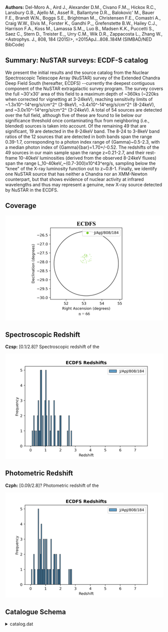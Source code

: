 **Authors:** Del-Moro A., Aird J., Alexander D.M., Civano F.M.,, Hickox R.C., Lansbury G.B., Ajello M., Assef R., Ballantyne D.R.,, Balokovic' M., Bauer F.E., Brandt W.N., Boggs S.E., Brightman M.,, Christensen F.E., Comastri A., Craig W.W., Elvis M., Forster K., Gandhi P.,, Grefenstette B.W., Hailey C.J., Harrison F.A., Koss M., Lamassa S.M.,, Luo B., Madsen K.K., Puccetti S., Saez C., Stern D., Treister E.,, Urry C.M., Wik D.R., Zappacosta L., Zhang W., <Astrophys. J., 808, 184 (2015)>, =2015ApJ...808..184M (SIMBAD/NED BibCode)

## Summary: NuSTAR surveys: ECDF-S catalog 

We present the initial results and the source catalog from the Nuclear Spectroscopic Telescope Array (NuSTAR) survey of the Extended Chandra Deep Field South (hereafter, ECDFS) --currently the deepest contiguous component of the NuSTAR extragalactic survey program. The survey covers the full ~30'x30' area of this field to a maximum depth of ~360ks (~220ks when corrected for vignetting at 3-24keV), reaching sensitivity limits of ~1.3x10^-14^erg/s/cm^2^ (3-8keV), ~3.4x10^-14^erg/s/cm^2^ (8-24keV), and ~3.0x10^-14^erg/s/cm^2^ (3-24keV). A total of 54 sources are detected over the full field, although five of these are found to lie below our significance threshold once contaminating flux from neighboring (i.e., blended) sources is taken into account. Of the remaining 49 that are significant, 19 are detected in the 8-24keV band. The 8-24 to 3-8keV band ratios of the 12 sources that are detected in both bands span the range 0.39-1.7, corresponding to a photon index range of {Gamma}~0.5-2.3, with a median photon index of {Gamma}{bar}=1.70+/-0.52. The redshifts of the 49 sources in our main sample span the range z=0.21-2.7, and their rest-frame 10-40keV luminosities (derived from the observed 8-24keV fluxes) span the range L_10-40keV_~(0.7-300)x10^43^erg/s, sampling below the "knee" of the X-ray luminosity function out to z~0.8-1. Finally, we identify one NuSTAR source that has neither a Chandra nor an XMM-Newton counterpart, but that shows evidence of nuclear activity at infrared wavelengths and thus may represent a genuine, new X-ray source detected by NuSTAR in the ECDFS.
## Coverage
![image](https://raw.githubusercontent.com/joshgithubbin/Sherlock-DDF/refs/heads/main/Catalogue%20Plotting/Catalogues/J-ApJ-808-184/Subcatalogues/ECDFS/Plots/fieldcover.png)
## Spectroscopic Redshift 
 
**Czsp:** [0.1/2.8]? Spectroscopic redshift of the 
 

![image](https://raw.githubusercontent.com/joshgithubbin/Sherlock-DDF/refs/heads/main/Catalogue%20Plotting/Catalogues/J-ApJ-808-184/Subcatalogues/ECDFS/Plots/zspec.png)
## Photometric Redshift 
 
**Czph:** [0.09/2.8]? Photometric redshift of the 
 

![image](https://raw.githubusercontent.com/joshgithubbin/Sherlock-DDF/refs/heads/main/Catalogue%20Plotting/Catalogues/J-ApJ-808-184/Subcatalogues/ECDFS/Plots/zphot.png)
## Catalogue Schema

<details>
<summary>catalog.dat</summary>

| Bytes   | Format   | Units   | Label     | Explanations                                                   |
|:--------|:---------|:--------|:----------|:---------------------------------------------------------------|
| 1- 2    | I2       | ---     | ID        | [1/54] Unique NuSTAR ECDFS survey source                       |
| 4- 9    | A6       | ---     | ---       | [NuSTAR]                                                       |
| 11- 24  | A14      | ---     | NuSTAR    | Name of NuSTAR source (JHHMMSS+DDMM.m)                         |
| 26- 34  | F9.6     | deg     | RAdeg     | [52.8/53.4] Right ascension (J2000)                            |
| 36- 45  | F10.6    | deg     | DEdeg     | [-28.1/-27.5] Declination (J2000)                              |
| 47      | I1       | ---     | Sdet      | [0/1] 1: source is detected                                    |
| 49      | I1       | ---     | Hdet      | [0/1] 1: source is detected                                    |
| 51      | I1       | ---     | Fdet      | [0/1] 1: source is detected                                    |
| 53      | I1       | ---     | Sdet0     | [0/1] 1: source is detected post-deblending                    |
| 55      | I1       | ---     | Hdet0     | [0/1] 1: source is detected post-deblending                    |
| 57      | I1       | ---     | Fdet0     | [0/1] 1: source is detected post-deblending                    |
| 59- 64  | F6.2     | ---     | FPSB      | [-51.3/-0.1] Logarithm of the undeblended                      |
| 66- 71  | F6.2     | ---     | FPHB      | [-23.4/-0.1] Logarithm of the undeblended                      |
| 73- 78  | F6.2     | ---     | FPFB      | [-72.3/-2.2] Logarithm of the undeblended                      |
| 80- 85  | F6.2     | ---     | FPSB0     | [-41.3/-0.1] Logarithm of the deblended false                  |
| 87- 92  | F6.2     | ---     | FPHB0     | [-20.7/-0.1] Logarithm of the deblended false                  |
| 94- 99  | F6.2     | ---     | FPFB0     | [-59.8/-0.7] Logarithm of the deblended false                  |
| 101     | I1       | ---     | Sig       | [0/1] 1: the source remains significant                        |
| 103-105 | I3       | ct      | Scts      | [121/818] Total source count in soft band                      |
| 107-108 | I2       | ct      | e_Scts    | [12/30] Scts uncertainty (SB_SRC_CTS_ERR)                      |
| 110-112 | I3       | ct      | BgScts    | [84/433] Background source count in soft band                  |
| 114-116 | I3       | ct      | NScts     | [-8/410] Net source count in soft band                         |
| 118-120 | I3       | ct      | e_NScts   | [-22/30] NScts uncertainty (SB_NET_CTS_ERR)                    |
| 122-124 | I3       | ct      | Hcts      | [130/707] Total source count in hard band                      |
| 126-127 | I2       | ct      | e_Hcts    | [12/28] Hcts uncertainty (HB_SRC_CTS_ERR)                      |
| 129-131 | I3       | ct      | BgHcts    | [105/507] Background source count in hard band                 |
| 133-135 | I3       | ct      | NHcts     | [-2/222] Net source count in hard band                         |
| 137-139 | I3       | ct      | e_NHcts   | [-24/28] NHcts uncertainty (HB_NET_CTS_ERR)                    |
| 141-144 | I4       | ct      | Fcts      | [251/1508] Total source count in full band                     |
| 146-147 | I2       | ct      | e_Fcts    | [17/40] Fcts uncertainty (FB_SRC_CTS_ERR)                      |
| 149-151 | I3       | ct      | BgFcts    | [189/940] Background source count in full band                 |
| 153-155 | I3       | ct      | NFcts     | [30/616] Net source count in full band                         |
| 157-159 | I3       | ct      | e_NFcts   | [-32/40] NFcts uncertainty (FB_NET_CTS_ERR)                    |
| 161-163 | I3       | ct      | Scts0     | [121/818] Deblended total source count in                      |
| 165-167 | I3       | ct      | BgScts0   | [84/506] Deblended background source count                     |
| 169-171 | I3       | ct      | NScts0    | [-8/365] Deblended net source count                            |
| 173-175 | I3       | ct      | e_NScts0  | [-27/34] NScts0 uncertainty                                    |
| 177-179 | I3       | ct      | Hcts0     | [130/707] Deblended total source count in                      |
| 181-183 | I3       | ct      | BgHcts0   | [105/547] Deblended background source count                    |
| 185-187 | I3       | ct      | NBcts0    | [-17/198] Deblended net source count                           |
| 189-191 | I3       | ct      | e_NBcts0  | [-29/32] NBcts0 uncertainty                                    |
| 193-196 | I4       | ct      | Fcts0     | [251/1508] Deblended total source count                        |
| 198-201 | I4       | ct      | BgFcts0   | [189/1051] Deblended background source count                   |
| 203-205 | I3       | ct      | NFcts0    | [9/545] Deblended net source count                             |
| 207-209 | I3       | ct      | e_NFcts0  | [-38/46] NFcts0 uncertainty                                    |
| 211-216 | I6       | s       | ExpSB     | [105428/497401] Effective exposure time                        |
| 218-223 | I6       | s       | ExpHB     | [93694/452896] Effective exposure time                         |
| 225-230 | I6       | s       | ExpFB     | [101101/482773] Effective exposure time                        |
| 232-238 | F7.5     | ct/s    | SctR      | [0.0007/0.002] Total count rate in soft band                   |
| 240-246 | F7.5     | ct/s    | e_SctR    | [0/0.0002] SctR uncertainty (SB_SRC_CTRT_ERR)                  |
| 248-254 | F7.5     | ct/s    | BgSctR    | [0.0005/0.002] Background count rate                           |
| 256-263 | F8.5     | ct/s    | NSctR     | [-0.00002/0.001] Net count rate in soft                        |
| 265-272 | F8.5     | ct/s    | e_NSctR   | [-0.0002/0.0002] NSctR uncertainty                             |
| 274-280 | F7.5     | ct/s    | HctR      | [0.0007/0.002] Total count rate                                |
| 282-288 | F7.5     | ct/s    | e_HctR    | [0/0.0002] HctR uncertainty (HB_SRC_CTRT_ERR)                  |
| 290-296 | F7.5     | ct/s    | BgHctR    | [0.0006/0.002] Background count rate                           |
| 298-306 | F9.6     | ct/s    | NHctR     | [/0.000633] Net count rate in hard                             |
| 308-316 | F9.6     | ct/s    | e_NHctR   | [-0.0002/0.0002] NHctR uncertainty                             |
| 318-324 | F7.5     | ct/s    | FctR      | [0.001/0.004] Total count rate                                 |
| 326-332 | F7.5     | ct/s    | e_FctR    | [0/0.0002] FctR uncertainty (FB_SRC_CTRT_ERR)                  |
| 334-340 | F7.5     | ct/s    | BgFctR    | [0.001/0.003] Background count rate                            |
| 342-348 | F7.5     | ct/s    | NFctR     | [0.0001/0.002] Net count rate in                               |
| 350-357 | F8.5     | ct/s    | e_NFctR   | [-0.0002/0.0002] NFctR uncertainty                             |
| 359-366 | F8.5     | ct/s    | NSctR0    | [-0.00002/0.0009] Deblended net count rate                     |
| 368-375 | F8.5     | ct/s    | e_NSctR0  | [-0.0002/0.0002] SctR0 uncertainty                             |
| 377-384 | F8.5     | ct/s    | NHSctR0   | [-0.00004/0.0007] Deblended net count rate                     |
| 386-393 | F8.5     | ct/s    | e_NHSctR0 | [-0.0002/0.0002] NHSctR0 uncertainty                           |
| 395-401 | F7.5     | ct/s    | NFSctR0   | [0/0.002] Deblended net count rate                             |
| 403-410 | F8.5     | ct/s    | e_NFSctR0 | [-0.0002/0.0002] NFSctR0 uncertainty                           |
| 412-416 | F5.2     | ---     | BRav      | [0.1/26.3] Mean band ratio (BR_MEAN) (1)                       |
| 418-421 | F4.2     | ---     | BRmed     | [0.1/5] Median band ratio (BR_MED) (1)                         |
| 423-426 | F4.2     | ---     | BRmod     | [0/2] Mode band ratio (BR_MODE) (1)                            |
| 428-431 | F4.2     | ---     | BRll      | [0/1.2] Band ratio lower limit (BR_LL) (1)                     |
| 433-437 | F5.2     | ---     | BRul      | [0.1/15] Band ratio upper limit (BR_UL) (1)                    |
| 439-442 | F4.2     | ---     | Gamma     | [0.5/2.3] Effective photon index (GAMMA)                       |
| 444-448 | F5.2     | ---     | b_Gamma   | [-7.4/2.8]? Lower limit on Gamma (GAMMA_LL)                    |
| 450-454 | F5.2     | ---     | B_Gamma   | [-7.4/2.8]? Upper limit on Gamma (GAMMA_UL)                    |
| 456-464 | E9.3     | mW/m2   | SFlux     | Derived soft band flux (SB_FLUX)                               |
| 466-474 | E9.3     | mW/m2   | e_SFlux   | [-8.83e-15/] SFlux uncertainty (SB_FLUX_ERR)                   |
| 476-484 | E9.3     | mW/m2   | HFlux     | Derived hard band flux (HB_FLUX)                               |
| 486-494 | E9.3     | mW/m2   | e_HFlux   | [-1.94e-14/] HFlux uncertainty (HB_FLUX_ERR)                   |
| 496-503 | E8.3     | mW/m2   | FFlux     | Derived full band flux (FB_FLUX)                               |
| 505-513 | E9.3     | mW/m2   | e_FFlux   | [-1.53e-14/] FFlux uncertainty (FB_FLUX_ERR)                   |
| 515-523 | E9.3     | mW/m2   | SFlux0    | Derived deblended flux in soft band                            |
| 525-533 | E9.3     | mW/m2   | e_SFlux0  | [-8.83e-15/] SFlux0 uncertainty                                |
| 535-543 | E9.3     | mW/m2   | HFlux0    | Derived deblended flux in hard band                            |
| 545-553 | E9.3     | mW/m2   | e_HFlux0  | [-1.94e-14/] HFlux0 uncertainty                                |
| 555-562 | E8.3     | mW/m2   | FFlux0    | Derived deblended flux in full band                            |
| 564-572 | E9.3     | mW/m2   | e_FFlux0  | [-1.53e-14/] FFlux0 uncertainty                                |
| 574-576 | A3       | ---     | CRef      | Counterpart catalog code (C_REF) (2)                           |
| 578-580 | I3       | ---     | CSeq      | [7/739]? Unique identification number of the                   |
| 582-590 | F9.6     | deg     | RACdeg    | [52.8/53.4]? Counterpart right ascension                       |
| 592-601 | F10.6    | deg     | DECdeg    | [-28.1/-27.5]? Counterpart declination                         |
| 603-607 | F5.2     | arcsec  | CSep      | [1.2/29.4]? Separation between the NuSTAR                      |
| 609-617 | E9.3     | mW/m2   | F3-8keV   | ? 3-8keV Chandra or XMM-Newton flux of the                     |
| 619-627 | E9.3     | mW/m2   | F3-8keVc  | ? Combined 3-8keV or Chandra or XMM-Newton                     |
| 629-633 | F5.3     | ---     | Czsp      | [0.1/2.8]? Spectroscopic redshift of the                       |
| 635-639 | F5.3     | ---     | Czph      | [0.09/2.8]? Photometric redshift of the                        |
| 641-645 | F5.3     | ---     | Cz        | [0.1/2.8]? Adopted redshift (C_ADOPTED_Z)                      |
| 647-655 | E9.3     | [10-7W] | L10-40    | ?=-99 Non-absorption-corrected rest-frame                      |
| 657-665 | E9.3     | [10-7W] | e_L10-40  | [-9.06e+44/]?=-99 L10-40 uncertainty                           |
| 667     | A1       | ---     | n_NuSTAR  | [n] Note on NuSTAR J033202-2746.7 (NOTES) (3)                  |
| 8-24    | to       | 3-8keV  | band      | ratios output by the BEHR algorithm. Because this              |
| 05      | =        | Lehmer  | et        | al. 2005, J/ApJS/161/21 (<[LBA2005] NNN> in Simbad)            |
| 13      | =        | Ranalli | et        | al. 2013, J/A+A/555/A42 (<XMMCDFS JHHMMSS.s+DDMMSS> in Simbad) |
| 11      | =        | Xue     | et        | al. 2011, J/ApJS/195/10 (<[XLB2011] NNN> in Simbad)            |
| 8       | in       | Del     | Moro      | et al. (2014ApJ...786...16D)                                   |

**Note**: 8-24 to 3-8keV band ratios output by the BEHR algorithm. Because this
    algorithm is a Bayesian estimator, it calculates the band ratio probability
    distribution function and provides the mean, median, mode, and upper and
    lower 68th percentiles, which we report here.
Note (2): Counterpart catalog code as follows:
 L05 = Lehmer et al. 2005, J/ApJS/161/21 (<[LBA2005] NNN> in Simbad)
 R13 = Ranalli et al. 2013, J/A+A/555/A42 (<XMMCDFS JHHMMSS.s+DDMMSS> in Simbad)
 X11 = Xue et al. 2011, J/ApJS/195/10 (<[XLB2011] NNN> in Simbad)
Note (3):
   n = NuSTAR J033202-2746.8 in Del Moro et al. (2014ApJ...786...16D)

</details>

